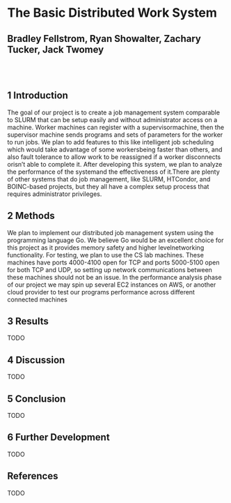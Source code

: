# The Basic Distributed Work System

## Bradley Fellstrom, Ryan Showalter, Zachary Tucker, Jack Twomey

&nbsp;  
&nbsp;

## **1 Introduction**

The goal of our project is to create a job management system comparable to SLURM that can be setup easily and without administrator access on a machine. Worker machines can register with a supervisormachine, then the supervisor machine sends programs and sets of parameters for the worker to run jobs. We plan to add features to this like intelligent job scheduling which would take advantage of some workersbeing faster than others, and also fault tolerance to allow work to be reassigned if a worker disconnects orisn’t able to complete it. After developing this system, we plan to analyze the performance of the systemand the effectiveness of it.There are plenty of other systems that do job management, like SLURM, HTCondor, and BOINC-based projects, but they all have a complex setup process that requires administrator privileges.

## **2 Methods**

We plan to implement our distributed job management system using the programming  language Go. We believe Go would be an excellent choice for this project as it provides memory safety and higher levelnetworking functionality. For testing, we plan to use the CS lab machines. These machines have ports 4000-4100 open for TCP and ports 5000-5100 open for both TCP and UDP, so setting up network communications between these machines should not be an issue. In the performance  analysis phase of our project we may spin up several EC2 instances on AWS,  or another cloud provider to test our programs performance across different connected machines

## **3 Results**

TODO

## **4 Discussion**

TODO

## **5 Conclusion**

TODO

## **6 Further Development**

TODO

## **References**

TODO
